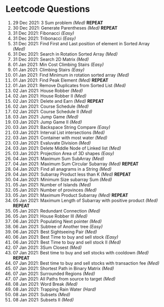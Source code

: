 # Leetcode Questions  
01. 29 Dec 2021: 3 Sum problem *(Med)*  **REPEAT**
02. 30 Dec 2021: Generate Parentheses *(Med)*  **REPEAT**
03. 31 Dec 2021: Fibonacci *(Easy)*  
04. 31 Dec 2021: Tribonacci *(Easy)*  
05. 31 Dec 2021: Find First and Last position of element in Sorted Array *(Med)*  
06. 31 Dec 2021: Search in Rotation Sorted Array *(Med)*
07. 31 Dec 2021: Search 2D Matrix *(Med)*  
08. 01 Jan 2021: Min Cost Climbing Stairs *(Easy)*  
09. 01 Jan 2021: Climbing Stairs *(Easy)*  
10. 01 Jan 2021: Find Minimum in rotation sorted array *(Med)*
11. 01 Jan 2021: Find Peak Element *(Med)*  **REPEAT**
12. 01 Jan 2021: Remove Duplicates from Sorted List *(Med)*  
13. 02 Jan 2021: House Robber *(Med)*
14. 02 Jan 2021: House Robber II *(Med)*  
15. 02 Jan 2021: Delete and Earn *(Med)* **REPEAT**  
16. 02 Jan 2021: Course Schedule *(Med)*
17. 02 Jan 2021: Course Schedule II *(Med)*
18. 03 Jan 2021: Jump Game *(Med)*
19. 03 Jan 2021: Jump Game II *(Med)*
20. 03 Jan 2021: Backspace String Compare *(Easy)*  
21. 03 Jan 2021: Interval List intersections *(Med)*  
22. 03 Jan 2021: Container with most water *(Med)*  
23. 03 Jan 2021: Evaluvate Division *(Med)*
24. 03 Jan 2021: Delete Middle Node of Linked list *(Med)*
25. 03 Jan 2021: Projection Area of 3D shapes *(Easy)*
26. 04 Jan 2021: Maximum Sum SubArray *(Med)*  
27. 04 Jan 2021: Maximum Sum Circular Subarray *(Med)* **REPEAT**
28. 04 Jan 2021: Find all anagrams in a String *(Med)*
29. 04 Jan 2021: Subarray Product less than K *(Med)* **REPEAT**
30. 04 Jan 2021: Minimum Size subarray Sum *(Med)* 
31. 05 Jan 2021: Number of Islands *(Med)* 
32. 05 Jan 2021: Number of provinces *(Med)* 
33. 05 Jan 2021: Maximum Product Subarray *(Med)* **REPEAT**
34. 05 Jan 2021: Maximum Length of Subarray with positive product *(Med)* **REPEAT**
35. 05 Jan 2021: Redundant Connection *(Med)*
36. 05 Jan 2021: House Robber III *(Med)*
37. 06 Jan 2021: Populating Next pointer *(Med)*  
38. 06 Jan 2021: Subtree of Another tree *(Easy)*
39. 06 Jan 2021: Best Sightseeing Pair *(Med)*
40. 06 Jan 2021: Best Time to buy and sell stock *(Easy)*
41. 06 Jan 2021: Best Time to buy and sell stock II *(Med)*
42. 07 Jan 2021: 3Sum Closest *(Med)*  
43. 07 Jan 2021: Best time to buy and sell stocks with cooldown *(Med)* **REPEAT**
44. 07 Jan 2021: Best time to buy and sell stocks with transaction fee *(Med)*
45. 07 Jan 2021: Shortest Path in Binary Matrix *(Med)*
46. 07 Jan 2021: Surrounded Regions *(Med)*
47. 07 Jan 2021: All Paths from source to target *(Med)*
48. 08 Jan 2021: Word Break *(Med)*
49. 08 Jan 2021: Trapping Rain Water *(Hard)*
50. 08 Jan 2021: Subsets *(Med)*  
51. 08 Jan 2021: Subsets II *(Med)*  
